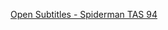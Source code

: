 [Open Subtitles - Spiderman TAS 94](https://www.opensubtitles.org/tr/ssearch/sublanguageid-eng/idmovie-18297)
